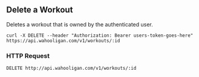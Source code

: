 ## Delete a Workout

Deletes a workout that is owned by the authenticated user.

```shell
curl -X DELETE --header "Authorization: Bearer users-token-goes-here" https://api.wahooligan.com/v1/workouts/:id
```

### HTTP Request

`DELETE http://api.wahooligan.com/v1/workouts/:id`
